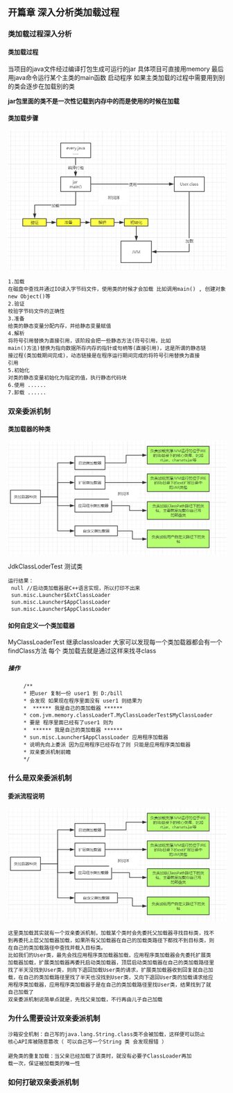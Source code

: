 ## 开篇章 深入分析类加载过程

### **类加载过程深入分析**

#### 类加载过程

当项目的java文件经过编译打包生成可运行的jar 具体项目可直接用memory 最后用java命令运行某个主类的main函数
启动程序 如果主类加载的过程中需要用到别的类会逐步在加载别的类 

**jar包里面的类不是一次性记载到内存中的而是使用的时候在加载**


#### 类加载步骤

![图片](https://raw.githubusercontent.com/qiurunze123/imageall/master/jvm1000.png)

    1.加载 
    在磁盘中查找并通过IO读入字节码文件，使用类的时候才会加载 比如调用main() , 创建对象 new Object()等
    2.验证
    校验字节码文件的正确性
    3.准备
    给类的静态变量分配内存，并给静态变量赋值
    4.解析
    将符号引用替换为直接引用，该阶段会把一些静态方法(符号引用，比如
    main()方法)替换为指向数据所存内存的指针或句柄等(直接引用)，这是所谓的静态链
    接过程(类加载期间完成)，动态链接是在程序运行期间完成的将符号引用替换为直接
    引用
    5.初始化
    对类的静态变量初始化为指定的值，执行静态代码块
    6.使用 ......
    7.卸载 ......
    
### **双亲委派机制**

#### 类加载器的种类

![图片](https://raw.githubusercontent.com/qiurunze123/imageall/master/jvm1001.png)

JdkClassLoderTest 测试类 

    运行结果：
     null //启动类加载器是C++语言实现，所以打印不出来
     sun.misc.Launcher$ExtClassLoader
     sun.misc.Launcher$AppClassLoader
     sun.misc.Launcher$AppClassLoader
     
#### 如何自定义一个类加载器

MyClassLoaderTest 继承classloader 大家可以发现每一个类加载器都会有一个findClass方法 每个
类加载去就是通过这样来找寻class 

##### 操作

         /**
         * 把user 复制一份 user1 到 D:/bill
         * 会发现 如果现在程序里面没有 user1 则结果为
         *  ****** 我是自己的类加载器 ******
         * com.jvm.memory.classLoaderT.MyClassLoaderTest$MyClassLoader
         * 要是 程序里面已经有了user1 则为
         *  ****** 我是自己的类加载器 ******
         * sun.misc.Launcher$AppClassLoader 应用程序加载器
         * 说明先向上委派 因为应用程序已经存在了则 只能是应用程序类加载器
         * 双亲委派机制前瞻
         */

### 什么是双亲委派机制 

#### 委派流程说明 

![图片](https://raw.githubusercontent.com/qiurunze123/imageall/master/jvm1001.png)

    这里类加载其实就有一个双亲委派机制，加载某个类时会先委托父加载器寻找目标类，找不
    到再委托上层父加载器加载，如果所有父加载器在自己的加载类路径下都找不到目标类，则
    在自己的类加载路径中查找并载入目标类。
    比如我们的User类，最先会找应用程序类加载器加载，应用程序类加载器会先委托扩展类
    加载器加载，扩展类加载器再委托启动类加载器，顶层启动类加载器在自己的类加载路径里
    找了半天没找到User类，则向下退回加载User类的请求，扩展类加载器收到回复就自己加
    载，在自己的类加载路径里找了半天也没找到User类，又向下退回User类的加载请求给应
    用程序类加载器，应用程序类加载器于是在自己的类加载路径里找User类，结果找到了就
    自己加载了
    双亲委派机制说简单点就是，先找父亲加载，不行再由儿子自己加载
    
### 为什么需要设计双亲委派机制

    沙箱安全机制：自己写的java.lang.String.class类不会被加载，这样便可以防止
    核心API库被随意篡改（ 可以自己写一个String 类 会发现报错 ）
     
    避免类的重复加载：当父亲已经加载了该类时，就没有必要子ClassLoader再加
    载一次，保证被加载类的唯一性
    
### 如何打破双亲委派机制